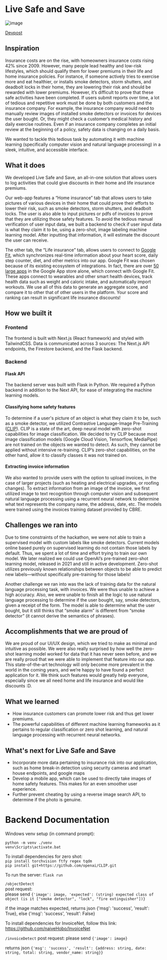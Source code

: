 # Live Safe and Save

![image](https://user-images.githubusercontent.com/36653830/151711491-db86f08d-a4aa-4c94-affd-02f347eec300.png)


[Devpost](https://devpost.com/software/live-safe-and-save)

## Inspiration

Insurance costs are on the rise, with homeowners insurance costs rising 42% since 2009. However, many people lead healthy and low-risk lifestyles, which should qualify them for lower premiums in their life and home insurance policies. For instance, if someone actively tries to exercise more and eat healthier, or installs smoke detectors, storm shutters, and deadbolt locks in their home, they are lowering their risk and should be rewarded with lower premiums. However, it’s difficult to prove that these safe activities have been completed. If users submit reports over time, a lot of tedious and repetitive work must be done by both customers and the insurance company. For example, the insurance company would need to manually review images of installed smoke detectors or invoices for devices the user bought. Or, they might check a customer’s medical history and daily exercise routines. Even if an insurance company completes an initial review at the beginning of a policy, safety data is changing on a daily basis.

We wanted to tackle this tedious task by automating it with machine learning (specifically computer vision and natural language processing) in a sleek, intuitive, and accessible interface.

## What it does

We developed Live Safe and Save, an all-in-one solution that allows users to log activities that could give discounts in their home and life insurance premiums.

Our web-app features a “Home insurance” tab that allows users to take pictures of various devices in their home that could prove their efforts to lower their risk, such as smoke detectors, storm shutters, and deadbolt locks. The user is also able to input pictures or pdfs of invoices to prove that they are utilizing those safety features. To avoid the tedious manual verification of user input data, we built a backend to check if user input data is what they claim it to be, using a zero-shot, image labeling machine learning model. After inputting that information, it will estimate the discount the user can receive.

The other tab, the “Life insurance” tab, allows users to connect to [Google Fit](https://www.google.com/fit/), which synchronizes real-time information about your heart score, daily step counter, diet, and other metrics into our app. Google Fit was chosen because of its existing ecosystem of integrations. In fact, there are over [50 large apps](https://play.google.com/store/apps/collection/promotion_3000e6f_googlefit_all) in the Google App store alone, which connect with Google Fit. These apps connect to wearables and other smart health devices, track health data such as weight and caloric intake, and automatically import workouts. We use all of this data to generate an aggregate score, and compare it to other that of other users in the platform. Your score and ranking can result in significant life insurance discounts!

## How we built it

### Frontend

The frontend is built with Next.js (React framework) and styled with TailwindCSS. Data is communicated across 3 sources: The Next.js API endpoints, the Firestore backend, and the Flask backend.

### Backend

#### Flask API

The backend server was built with Flask in Python. We required a Python backend in addition to the Next API, for ease of integrating the machine learning models.

#### Classifying home safety features
To determine if a user's picture of an object is what they claim it to be, such as a smoke detector, we utilized Contrastive Language-Image Pre-Training ([CLIP](https://github.com/openai/CLIP)). CLIP is a state of the art, deep neural model with zero-shot capabilities for image classification. We decided to try CLIP because most image classification models (Google Cloud Vision, Tensorflow, MediaPipe) are not trained on the objects we wanted to detect. As such, they cannot be applied without intensive re-training. CLIP’s zero-shot capabilities, on the other hand, allow it to classify classes it was not trained on.

#### Extracting invoice information
We also wanted to provide users with the option to upload invoices, in the case of larger projects (such as heating and electrical upgrades, or roofing changes). To extract information from an image of the invoice, we first utilized image to text recognition through computer vision and subsequent natural language processing using a recurrent neural network to determine what text represents the company name, the address, date, etc. The models were trained using the invoices training dataset provided by CBRE.

## Challenges we ran into

Due to time constraints of the hackathon, we were not able to train a supervised model with custom labels like smoke detectors. Current models online based purely on supervised learning do not contain those labels by default. Thus, we spent a lot of time and effort trying to train our own model. We later realized we could use OpenAI’s pre-trained zero-shot learning model, released in 2021 and still in active development. Zero-shot utilizes previously known relationships between objects to be able to predict new labels—without specifically pre-training for those labels!

Another challenge we ran into was the lack of training data for the natural language processing task, with invoices. We were thus unable to achieve a high accuracy. Also, we were unable to finish all the logic to use natural language processing to determine if the user bought, say, smoke detectors, given a receipt of the form. The model is able to determine what the user bought, but it still thinks that “smoke alarm” is different from “smoke detector” (it cannot derive the semantics of phrases).

## Accomplishments that we are proud of

We are proud of our UI/UX design, which we tried to make as minimal and intuitive as possible. We were also really surprised by how well the zero-shot learning model worked for data that it has never seen before, and we are really proud that we were able to implement that feature into our app. This state-of-the-art technology will only become more prevalent in the world in the coming years, and we’re happy to have found a perfect application for it. We think such features would greatly help everyone, especially since we all need home and life insurance and would like discounts :D.

## What we learned

- How insurance customers can promote lower risk and thus get lower premiums.
- The powerful capabilities of different machine learning frameworks as it pertains to regular classification or zero shot learning, and natural language processing with recurrent neural networks.

## What's next for Live Safe and Save

- Incorporate more data pertaining to insurance risk into our application, such as home break-in detection using security cameras and smart house endpoints, and google maps
- Develop a mobile app, which can be used to directly take images of home safety features. This makes for an even smoother user experience.
- Further prevent cheating by using a reverse image search API, to determine if the photo is genuine.

# Backend Documentation
Windows venv setup (in command prompt):
```
python -m venv ./venv
venv\Scripts\activate.bat
```

To install dependencies for zero shot:  
`pip install torchvision ftfy regex tqdm`  
`pip install git+https://github.com/openai/CLIP.git`  

To run the server: `flask run`

`/objectDetect`  
post request:   
please send `{'image': image, 'expected': (string) expected class of object (is it ["smoke detector", "lock", "fire extinguisher"])}`

if the image matches expected, returns json {'msg': 'success', 'result': True}, else {'msg': 'success', 'result': False}

To install dependencies for InvoiceNet, follow this link: https://github.com/naiveHobo/InvoiceNet

`/invoiceDetect`
post request: 
please send `{'image': image}`

returns json `{'msg': 'success', 'result': {address: string, date: string, total: string, vendor_name: string}}`
